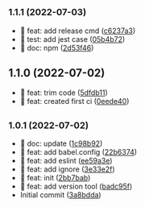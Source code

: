 ## <small>1.1.1 (2022-07-03)</small>

* :construction: feat: add release cmd ([c6237a3](https://github.com/zacard-orc/babel-plugin-xyconsole/commit/c6237a3))
* :construction: test: add jest case ([05b4b72](https://github.com/zacard-orc/babel-plugin-xyconsole/commit/05b4b72))
* :memo: doc: npm ([2d53f46](https://github.com/zacard-orc/babel-plugin-xyconsole/commit/2d53f46))



## 1.1.0 (2022-07-02)

* :hammer: feat: trim code ([5dfdb11](https://github.com/zacard-orc/babel-plugin-xyconsole/commit/5dfdb11))
* :rocket: feat: created first ci ([0eede40](https://github.com/zacard-orc/babel-plugin-xyconsole/commit/0eede40))



## <small>1.0.1 (2022-07-02)</small>

* :art: doc: update ([1c98b92](https://github.com/zacard-orc/babel-plugin-xyconsole/commit/1c98b92))
* :art: feat: add babel.config ([22b6374](https://github.com/zacard-orc/babel-plugin-xyconsole/commit/22b6374))
* :art: feat: add eslint ([ee59a3e](https://github.com/zacard-orc/babel-plugin-xyconsole/commit/ee59a3e))
* :art: feat: add ignore ([3e33e2f](https://github.com/zacard-orc/babel-plugin-xyconsole/commit/3e33e2f))
* :art: feat: init ([2bb7bab](https://github.com/zacard-orc/babel-plugin-xyconsole/commit/2bb7bab))
* :construction: feat: add version tool ([badc95f](https://github.com/zacard-orc/babel-plugin-xyconsole/commit/badc95f))
* Initial commit ([3a8bdda](https://github.com/zacard-orc/babel-plugin-xyconsole/commit/3a8bdda))



